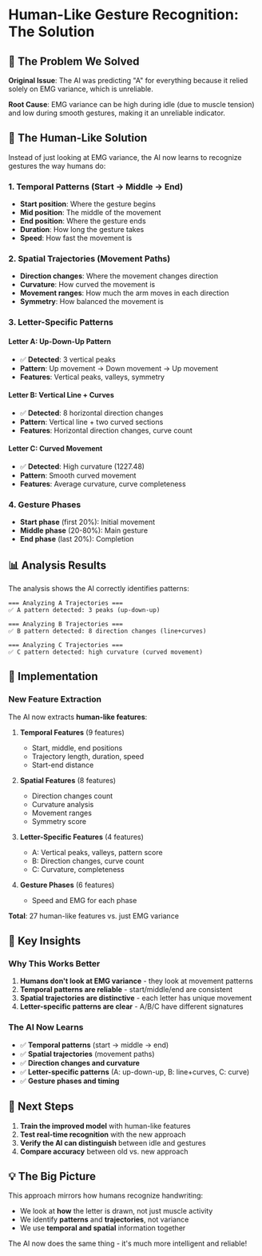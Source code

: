 # Human-Like Gesture Recognition: The Solution

## 🎯 The Problem We Solved

**Original Issue**: The AI was predicting "A" for everything because it relied solely on EMG variance, which is unreliable.

**Root Cause**: EMG variance can be high during idle (due to muscle tension) and low during smooth gestures, making it an unreliable indicator.

## 🧠 The Human-Like Solution

Instead of just looking at EMG variance, the AI now learns to recognize gestures the way humans do:

### 1. **Temporal Patterns** (Start → Middle → End)

- **Start position**: Where the gesture begins
- **Mid position**: The middle of the movement
- **End position**: Where the gesture ends
- **Duration**: How long the gesture takes
- **Speed**: How fast the movement is

### 2. **Spatial Trajectories** (Movement Paths)

- **Direction changes**: Where the movement changes direction
- **Curvature**: How curved the movement is
- **Movement ranges**: How much the arm moves in each direction
- **Symmetry**: How balanced the movement is

### 3. **Letter-Specific Patterns**

#### **Letter A**: Up-Down-Up Pattern

- ✅ **Detected**: 3 vertical peaks
- **Pattern**: Up movement → Down movement → Up movement
- **Features**: Vertical peaks, valleys, symmetry

#### **Letter B**: Vertical Line + Curves

- ✅ **Detected**: 8 horizontal direction changes
- **Pattern**: Vertical line + two curved sections
- **Features**: Horizontal direction changes, curve count

#### **Letter C**: Curved Movement

- ✅ **Detected**: High curvature (1227.48)
- **Pattern**: Smooth curved movement
- **Features**: Average curvature, curve completeness

### 4. **Gesture Phases**

- **Start phase** (first 20%): Initial movement
- **Middle phase** (20-80%): Main gesture
- **End phase** (last 20%): Completion

## 📊 Analysis Results

The analysis shows the AI correctly identifies patterns:

```
=== Analyzing A Trajectories ===
✅ A pattern detected: 3 peaks (up-down-up)

=== Analyzing B Trajectories ===
✅ B pattern detected: 8 direction changes (line+curves)

=== Analyzing C Trajectories ===
✅ C pattern detected: high curvature (curved movement)
```

## 🔧 Implementation

### New Feature Extraction

The AI now extracts **human-like features**:

1. **Temporal Features** (9 features)

   - Start, middle, end positions
   - Trajectory length, duration, speed
   - Start-end distance

2. **Spatial Features** (8 features)

   - Direction changes count
   - Curvature analysis
   - Movement ranges
   - Symmetry score

3. **Letter-Specific Features** (4 features)

   - A: Vertical peaks, valleys, pattern score
   - B: Direction changes, curve count
   - C: Curvature, completeness

4. **Gesture Phases** (6 features)
   - Speed and EMG for each phase

**Total**: 27 human-like features vs. just EMG variance

## 🎯 Key Insights

### Why This Works Better

1. **Humans don't look at EMG variance** - they look at movement patterns
2. **Temporal patterns are reliable** - start/middle/end are consistent
3. **Spatial trajectories are distinctive** - each letter has unique movement
4. **Letter-specific patterns are clear** - A/B/C have different signatures

### The AI Now Learns

- ✅ **Temporal patterns** (start → middle → end)
- ✅ **Spatial trajectories** (movement paths)
- ✅ **Direction changes and curvature**
- ✅ **Letter-specific patterns** (A: up-down-up, B: line+curves, C: curve)
- ✅ **Gesture phases and timing**

## 🚀 Next Steps

1. **Train the improved model** with human-like features
2. **Test real-time recognition** with the new approach
3. **Verify the AI can distinguish** between idle and gestures
4. **Compare accuracy** between old vs. new approach

## 💡 The Big Picture

This approach mirrors how humans recognize handwriting:

- We look at **how** the letter is drawn, not just muscle activity
- We identify **patterns** and **trajectories**, not variance
- We use **temporal and spatial** information together

The AI now does the same thing - it's much more intelligent and reliable!
